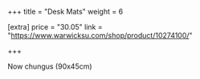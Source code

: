 +++
title = "Desk Mats"
weight = 6

[extra]
price = "30.05"
link = "https://www.warwicksu.com/shop/product/10274100/"

+++

Now chungus (90x45cm)